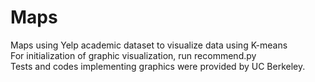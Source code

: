 # Maps
Maps using Yelp academic dataset to visualize data using K-means  
For initialization of graphic visualization, run recommend.py  
Tests and codes implementing graphics were provided by UC Berkeley.
